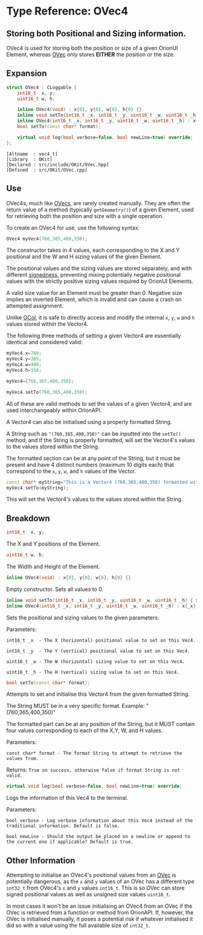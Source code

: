 # Type Reference: OVec4
## Storing both Positional and Sizing information.
OVec4 is used for storing both the position or size of a given OrionUI Element,
whereas [OVec](https://github.com/RosettaHS/OrionAPI/blob/main/docs/Type%20Reference/OVec.md) only stores **EITHER** the position or the size.

## Expansion
```cpp
struct OVec4 : CLoggable {
	int16_t  x, y;
	uint16_t w, h;

	inline OVec4(void) : x{0}, y{0}, w{0}, h{0} {}
	inline void setTo(int16_t _x, int16_t _y, uint16_t _w, uint16_t _h) { x=_x; y=_y; w=_w; h=_h; };
	inline OVec4(int16_t _x, int16_t _y, uint16_t _w, uint16_t _h) : x{_x}, y{_y}, w{_w}, h{_h} {}
	bool setTo(const char* format);

	virtual void log(bool verbose=false, bool newLine=true) override;
};
```
```
[Altname  : vec4_t]
[Library  : OKit]
[Declared : src/include/OKit/OVec.hpp]
[Defined  : src/OKit/OVec.cpp]
```

## Use
OVec4s, much like [OVecs](https://github.com/RosettaHS/OrionAPI/blob/main/docs/Type%20Reference/OVec.md), are rarely created manually.
They are often the return value of a method (typically `getGeometry()`) of a given Element, used for retrieving both the position and size with a single operation.

To create an OVec4 for use, use the following syntax:
```cpp
OVec4 myVec4(760,365,400,350);
```
The constructor takes in 4 values, each corresponding to the X and Y positional and the W and H sizing values of the given Element.

The positional values and the sizing values are stored separately, and with different [signedness](https://en.wikipedia.org/wiki/Signedness), preventing mixing potentially negative positional values with
the strictly positive sizing values required by OrionUI Elements.

A valid size value for an Element must be greater than 0. Negative size implies an inverted Element, which is invalid and can cause a crash on attempted assignment.

Unlike [OCol](https://github.com/RosettaHS/OrionAPI/blob/main/docs/Type%20Reference/OCol.md), it is safe to directly access and modify
the internal `x`, `y`, `w` and `h` values stored within the Vector4.

The following three methods of setting a given Vector4 are essentially identical and considered valid:
```cpp
myVec4.x=760;
myVec4.y=365;
myVec4.w=400;
myVec4.h=350;

myVec4={760,365,400,350};

myVec4.setTo(760,365,400,350);
```
All of these are valid methods to set the values of a given Vector4, and are used interchangeably within OrionAPI.

A Vector4 can also be initialised using a properly formatted String.

A String such as `"(760,365,400,350)"` can be inputted into the `setTo()` method, and if the String is properly formatted, will set the Vector4's values to
the values stored within the String.

The formatted section can be at any point of the String, but it must be present and have 4 distinct numbers (maximum 10 digits each) that correspond to the `x`, `y`, `w`, and `h` values of the Vector.
```cpp
const char* myString="This is a Vector4 (760,365,400,350) formatted within a String!";
myVec4.setTo(myString);
```
This will set the Vector4's values to the values stored within the String.

## Breakdown
```cpp
int16_t  x, y;
```
The X and Y positions of the Element.
```cpp
uint16_t w, h;
```
The Width and Height of the Element.
```cpp
inline OVec4(void) : x{0}, y{0}, w{0}, h{0} {}
```
Empty constructor. Sets all values to 0.
```cpp
inline void setTo(int16_t _x, int16_t _y, uint16_t _w, uint16_t _h) { x=_x; y=_y; w=_w; h=_h; };
inline OVec4(int16_t _x, int16_t _y, uint16_t _w, uint16_t _h) : x{_x}, y{_y}, w{_w}, h{_h} {}
```
Sets the positional and sizing values to the given parameters.

Parameters:

`int16_t _x  - The X (horizontal) positional value to set on this Vec4.`

`int16_t _y  - The Y (vertical) positional value to set on this Vec4.`

`uint16_t _w - The W (horizontal) sizing value to set on this Vec4.`

`uint16_t _h - The H (vertical) sizing value to set on this Vec4.`
```cpp
bool setTo(const char* format);
```
Attempts to set and initialise this Vector4 from the given formatted String. 

The String MUST be in a very specific format. Example: "(760,365,400,350)"

The formatted part can be at any position of the String, but it MUST contain four values corresponding to each of the X,Y, W, and H values.

Parameters:

`const char* format - The format String to attempt to retrieve the values from.`

Returns: `True on success, otherwise false if format String is not valid.`
```cpp
virtual void log(bool verbose=false, bool newLine=true) override;
```
Logs the information of this Vec4 to the terminal.

Parameters:

`bool verbose - Log verbose information about this Vec4 instead of the traditional information. Default is false.`

`bool newLine - Should the output be placed on a newline or append to the current one if applicable? Default is true.`

## Other Information
Attempting to initialise an OVec4's positional values from an [OVec](https://github.com/RosettaHS/OrionAPI/blob/main/docs/Type%20Reference/OVec.md) is potentially dangerous,
as the `x` and `y` values of an OVec has a different type `int32_t` from OVec4's `x` and `y` values `int16_t`.
This is so OVec can store signed positional values as well as unsigned size values `uint16_t`.

In most cases it won't be an issue initialising an OVec4 from an OVec if the OVec is retrieved from a function or method from OrionAPI.
If, however, the OVec is initialised manually, it poses a potential risk if whatever initialised it did so with a value using the full available size of `int32_t`.